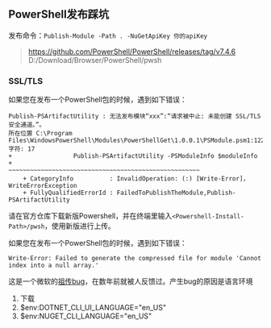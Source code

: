 ## PowerShell发布踩坑

发布命令：`Publish-Module -Path . -NuGetApiKey 你的apiKey`  

> https://github.com/PowerShell/PowerShell/releases/tag/v7.4.6  
> D:/Download/Browser/PowerShell/pwsh  

### SSL/TLS

如果您在发布一个PowerShell包的时候，遇到如下错误：  
```pwsh
Publish-PSArtifactUtility : 无法发布模块“xxx”:“请求被中止: 未能创建 SSL/TLS 安全通道。”。
所在位置 C:\Program Files\WindowsPowerShell\Modules\PowerShellGet\1.0.0.1\PSModule.psm1:1227 字符: 17
+                 Publish-PSArtifactUtility -PSModuleInfo $moduleInfo 
+                 ~~~~~~~~~~~~~~~~~~~~~~~~~~~~~~~~~~~~~~~~~~~~~~~~~~~~~
    + CategoryInfo          : InvalidOperation: (:) [Write-Error]，WriteErrorException
    + FullyQualifiedErrorId : FailedToPublishTheModule,Publish-PSArtifactUtility
```
请在官方仓库下载新版Powershell，并在终端里输入`<Powershell-Install-Path>/pwsh`，使用新版进行上传。  

如果您在发布一个PowerShell包的时候，遇到如下错误：
```pwsh
Write-Error: Failed to generate the compressed file for module 'Cannot index into a null array.'  
```

这是一个微软的[祖传bug](https://github.com/PowerShell/PowerShellGetv2/issues/606)，在数年前就被人反馈过。产生bug的原因是语言环境
1. 下载
2. $env:DOTNET_CLI_UI_LANGUAGE="en_US"
3. $env:NUGET_CLI_LANGUAGE="en_US"